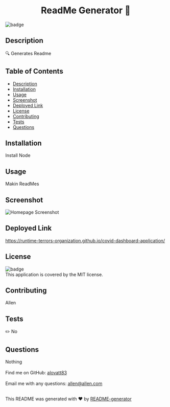 
<h1 align="center">ReadMe Generator 👋</h1>
  
![badge](https://img.shields.io/badge/license-MIT-brightgreen)<br />

## Description
🔍 Generates Readme

## Table of Contents
- [Description](#description)
- [Installation](#installation)
- [Usage](#usage)
- [Screenshot](#screenshot)
- [Deployed Link](#deployed)
- [License](#license)
- [Contributing](#contributing)
- [Tests](#tests)
- [Questions](#questions)

## Installation
Install Node

## Usage
Makin ReadMes

## Screenshot
![Homepage Screenshot](https://alovatt83.github.io/online-schedule/assets/images/screenshot.png)


## Deployed Link
https://runtime-terrors-organization.github.io/covid-dashboard-application/ 

## License
![badge](https://img.shields.io/badge/license-MIT-brightgreen)
<br />
This application is covered by the MIT license. 

## Contributing
Allen

## Tests
✏️ No

## Questions
Nothing<br />
<br />
Find me on GitHub: [alovatt83](https://github.com/alovatt83)<br />
<br />
Email me with any questions: allen@allen.com<br /><br />

This README was generated with ❤️ by [README-generator](https://github.com/alovat83/readme-generator)
    